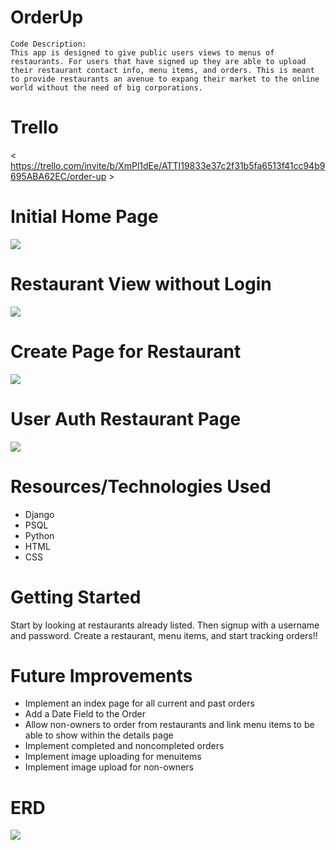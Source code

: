 #   OrderUp
    Code Description:
    This app is designed to give public users views to menus of restaurants. For users that have signed up they are able to upload their restaurant contact info, menu items, and orders. This is meant to provide restaurants an avenue to expang their market to the online world without the need of big corporations.

#   Trello
< https://trello.com/invite/b/XmPl1dEe/ATTI19833e37c2f31b5fa6513f41cc94b9695ABA62EC/order-up >

#   Initial Home Page
<img src = "https://i.imgur.com/snpn7UD.png">

#   Restaurant View without Login
<img src = "https://i.imgur.com/7IQV2he.png">

#   Create Page for Restaurant
<img src = "https://i.imgur.com/1XcheIp.png">

#   User Auth Restaurant Page
<img src = "https://i.imgur.com/GH2p2yP.png">

# Resources/Technologies Used

-   Django
-   PSQL
-   Python
-   HTML
-   CSS

#   Getting Started
Start by looking at restaurants already listed.
Then signup with a username and password.
Create a restaurant, menu items, and start tracking orders!!

#   Future Improvements
-   Implement an index page for all current and past orders
-   Add a Date Field to the Order
-   Allow non-owners to order from restaurants and link menu items to be able to show within the details page
-   Implement completed and noncompleted orders
-   Implement image uploading for menuitems
-   Implement image upload for non-owners 

#   ERD
<img src= "https://i.imgur.com/OFW0MWH.png">